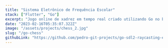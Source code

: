 ```yaml
---
title: "Sistema Eletrônico de Frequência Escolar"
stack: ["Flutter", "Go"]
excerpt: "Jogo online de xadrez em tempo real criado utilizando Go no backend e React no frotnend."
date: "2023-02-16T05:35:07.322Z"
image: "/assets/projects/chess_2.jpg"
slug: "/go-chess"
githubLink: "https://github.com/pedro-git-projects/go-sdl2-raycasting-engine"
---
```

